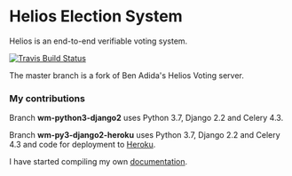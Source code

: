 # Helios Election System

Helios is an end-to-end verifiable voting system.

[![Travis Build Status](https://travis-ci.org/benadida/helios-server.svg?branch=master)](https://travis-ci.org/benadida/helios-server)

The master branch is a fork of Ben Adida's Helios Voting server.

### My contributions

Branch **wm-python3-django2** uses Python 3.7, Django 2.2 and Celery 4.3.

Branch **wm-py3-django2-heroku** uses Python 3.7, Django 2.2 and Celery 4.3 and code for deployment to [Heroku](https://helios-heroku.herokuapp.com). 

I have started compiling my own [documentation](https://wrmack.github.io/helios-server-docs/site/).


